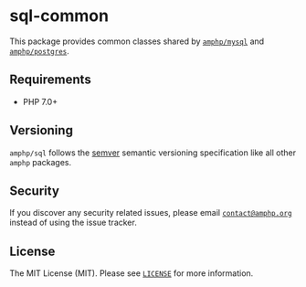 # sql-common

This package provides common classes shared by [`amphp/mysql`](https://github.com/amphp/mysql) and [`amphp/postgres`](https://github.com/amphp/postgres).

## Requirements

- PHP 7.0+

## Versioning

`amphp/sql` follows the [semver](http://semver.org/) semantic versioning specification like all other `amphp` packages.

## Security

If you discover any security related issues, please email [`contact@amphp.org`](mailto:contact@amphp.org) instead of using the issue tracker.

## License

The MIT License (MIT). Please see [`LICENSE`](./LICENSE) for more information.
